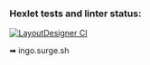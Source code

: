 ### Hexlet tests and linter status:

[![LayoutDesigner CI](https://github.com/Ingo-o/layout-designer-project-lvl1/workflows/LayoutDesigner%20CI/badge.svg)](https://github.com/Ingo-o/layout-designer-project-lvl1/actions)

➡ ingo.surge.sh
